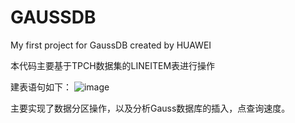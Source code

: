 # GAUSSDB
My first project for GaussDB created by HUAWEI

本代码主要基于TPCH数据集的LINEITEM表进行操作

建表语句如下：
![image](https://user-images.githubusercontent.com/54703517/117670276-50b5a300-b1da-11eb-9585-db4f108cf928.png)

主要实现了数据分区操作，以及分析Gauss数据库的插入，点查询速度。
